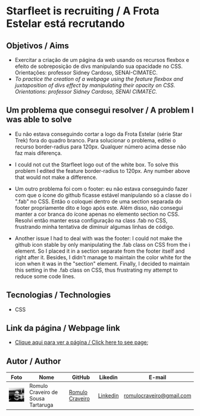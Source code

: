 # Starfleet is recruiting / A Frota Estelar está recrutando

## Objetivos / Aims

* Exercitar a criação de um página da web usando os recursos flexbox e efeito de sobreposição de divs manipulando sua opacidade no CSS. Orientações: professor Sidney Cardoso, SENAI-CIMATEC.
* <i> To practice the creation of a webpage using the feature flexbox and juxtaposition of divs effect by manipulating their opacity on CSS. Orientations: professor Sidney Cardoso, SENAI CIMATEC.</i>

## Um problema que consegui resolver / A problem I was able to solve

* Eu não estava conseguindo cortar a logo da Frota Estelar (série Star Trek) fora do quadro branco. Para solucionar o problema, editei o recurso border-radius para 120px. Qualquer número acima desse não faz mais diferença.

* I could not cut the Starfleet logo out of the white box. To solve this problem I edited the feature border-radius to 120px. Any number above that would not make a difference.

* Um outro problema foi com o footer: eu não estava conseguindo fazer com que o ícone do github ficasse estável manipulando só a classe do i ".fab" no CSS. Então o coloquei dentro de uma section separada do footer propriamente dito e logo após este. Além disso, não consegui manter a cor branca do ícone apenas no elemento section no CSS. Resolvi então manter essa configuração na class .fab no CSS, frustrando minha tentativa de diminuir algumas linhas de código.

* Another issue I had to deal with was the footer: I could not make the github icon stable by only manipulating the .fab class on CSS from the i element. So I placed it in a section separate from the footer itself and right after it. Besides, I didn't manage to maintain the color white for the icon when it was in the "section" element. Finally, I decided to maintain this setting in the .fab class on CSS, thus frustrating my attempt to reduce some code lines.


## Tecnologias / Technologies

* CSS

## Link da página / Webpage link

* [Clique aqui para ver a página / Click here to see page](https://romulocraveiro.github.io/myfirstform/); 

## Autor / Author

| Foto                                       | Nome        | GitHub                                         | Likedin                                                 | E-mail                |
| ------------------------------------------ | ----------- | ---------------------------------------------- | ------------------------------------------------------- | --------------------- |
| <img src="./img/fotogit.jpeg" width="100px"> | Romulo Craveiro de Sousa Tartaruga | [Romulo Craveiro](https://github.com/romulocraveiro) | [Linkedin](https://www.linkedin.com/in/romulocraveiro/) | romulocraveiro@gmail.com |